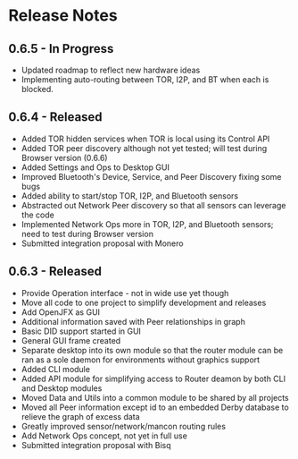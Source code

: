 # Release Notes

## 0.6.5 - In Progress
+ Updated roadmap to reflect new hardware ideas
+ Implementing auto-routing between TOR, I2P, and BT when each is blocked.

## 0.6.4 - Released
+ Added TOR hidden services when TOR is local using its Control API
+ Added TOR peer discovery although not yet tested; will test during Browser version (0.6.6)
+ Added Settings and Ops to Desktop GUI
+ Improved Bluetooth's Device, Service, and Peer Discovery fixing some bugs
+ Added ability to start/stop TOR, I2P, and Bluetooth sensors
+ Abstracted out Network Peer discovery so that all sensors can leverage the code
+ Implemented Network Ops more in TOR, I2P, and Bluetooth sensors; need to test during Browser version
+ Submitted integration proposal with Monero

## 0.6.3 - Released
+ Provide Operation interface - not in wide use yet though
+ Move all code to one project to simplify development and releases
+ Add OpenJFX as GUI
+ Additional information saved with Peer relationships in graph
+ Basic DID support started in GUI
+ General GUI frame created
+ Separate desktop into its own module so that the router module can be ran as a sole daemon for environments without graphics support
+ Added CLI module
+ Added API module for simplifying access to Router deamon by both CLI and Desktop modules
+ Moved Data and Utils into a common module to be shared by all projects
+ Moved all Peer information except id to an embedded Derby database to relieve the graph of excess data
+ Greatly improved sensor/network/mancon routing rules
+ Add Network Ops concept, not yet in full use
+ Submitted integration proposal with Bisq

